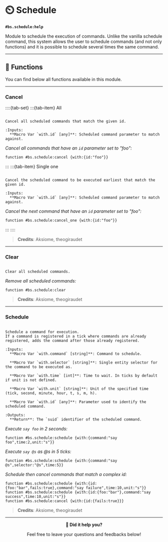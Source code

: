 # ⏲️ Schedule

**`#bs.schedule:help`**

Module to schedule the execution of commands.
Unlike the vanilla schedule command, this system allows the user to schedule commands (and not only functions) and it is possible to schedule several times the same command.

---

## 🔧 Functions

You can find below all functions available in this module.

---

### Cancel

::::{tab-set}
:::{tab-item} All

```{function} #bs.schedule:cancel

Cancel all scheduled commands that match the given id.

:Inputs:
  **Macro Var `with.id` [any]**: Scheduled command parameter to match against.
```

*Cancel all commands that have an `id` parameter set to "foo":*
```mcfunction
function #bs.schedule:cancel {with:{id:"foo"}}
```

:::
:::{tab-item} Single one

```{function} #bs.schedule:cancel_one

Cancel the scheduled command to be executed earliest that match the given id.

:Inputs:
  **Macro Var `with.id` [any]**: Scheduled command parameter to match against.
```

*Cancel the next command that have an `id` parameter set to "foo":*
```mcfunction
function #bs.schedule:cancel_one {with:{id:"foo"}}
```
:::
::::

> **Credits**: Aksiome, theogiraudet

---

### Clear

```{function} #bs.schedule:clear

Clear all scheduled commands.
```

*Remove all scheduled commands:*

```mcfunction
function #bs.schedule:clear
```

> **Credits**: Aksiome, theogiraudet

---

### Schedule

```{function} #bs.schedule:schedule

Schedule a command for execution.
If a command is registered in a tick where commands are already registered, adds the command after those already registered.

:Inputs:
  **Macro Var `with.command` [string]**: Command to schedule.

  **Macro Var `with.selector` [string]**: Single entity selector for the command to be executed as.

  **Macro Var `with.time` [int]**: Time to wait. In ticks by default if unit is not defined.

  **Macro Var `with.unit` [string]**: Unit of the specified time (tick, second, minute, hour, t, s, m, h).

  **Macro Var `with.id` [any]**: Parameter used to identify the scheduled command.

:Outputs:
  **Return**: The `suid` identifier of the scheduled command.
```

*Execute `say foo` in 2 seconds:*

```mcfunction
function #bs.schedule:schedule {with:{command:"say foo",time:2,unit:"s"}}
```

*Execute `say @s` as @s in 5 ticks:*

```mcfunction
function #bs.schedule:schedule {with:{command:"say @s",selector:"@s",time:5}}
```

*Schedule then cancel commands that match a complex id:*

```mcfunction
function #bs.schedule:schedule {with:{id:{foo:"bar",fails:true},command:"say failure",time:10,unit:"s"}}
function #bs.schedule:schedule {with:{id:{foo:"bar"},command:"say success",time:10,unit:"s"}}
function #bs.schedule:cancel {with:{id:{fails:true}}}
```

> **Credits**: Aksiome, theogiraudet

---

<div align=center>

**💬 Did it help you?**

Feel free to leave your questions and feedbacks below!

</div>

<script src="https://giscus.app/client.js"
        data-repo="Gunivers/Glibs"
        data-repo-id="R_kgDOHQjqYg"
        data-category="Documentation"
        data-category-id="DIC_kwDOHQjqYs4CUQpy"
        data-mapping="title"
        data-strict="0"
        data-reactions-enabled="1"
        data-emit-metadata="0"
        data-input-position="bottom"
        data-theme="light"
        data-lang="fr"
        data-loading="lazy"
        crossorigin="anonymous"
        async>
</script>
